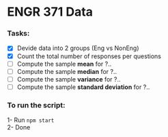 # ENGR 371 Data

### Tasks:  

- [x] Devide data into 2 groups (Eng vs NonEng)  
- [x] Count the total number of responses per questions  
- [ ] Compute the sample **mean** for ?..    
- [ ] Compute the sample **median** for ?..    
- [ ] Compute the sample **variance** for ?..    
- [ ] Compute the sample **standard deviation** for ?..    

### To run the script:  

1- Run `npm start`  
2- Done  